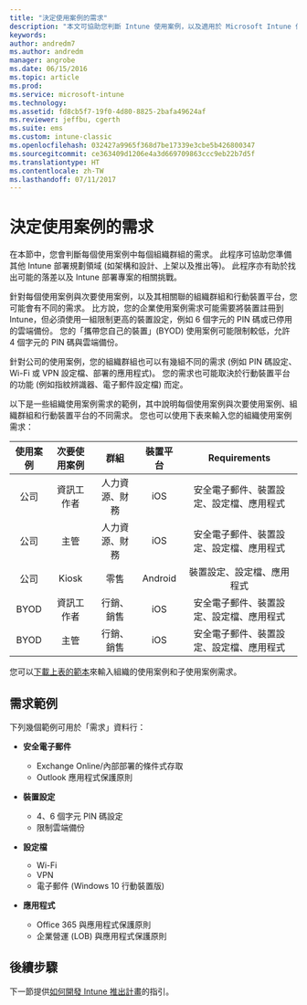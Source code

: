 ```yaml
---
title: "決定使用案例的需求"
description: "本文可協助您判斷 Intune 使用案例，以及適用於 Microsoft Intune 僅限雲端實作的次要使用案例需求。"
keywords: 
author: andredm7
ms.author: andredm
manager: angrobe
ms.date: 06/15/2016
ms.topic: article
ms.prod: 
ms.service: microsoft-intune
ms.technology: 
ms.assetid: fd8cb5f7-19f0-4d80-8825-2bafa49624af
ms.reviewer: jeffbu, cgerth
ms.suite: ems
ms.custom: intune-classic
ms.openlocfilehash: 032427a9965f368d7be17339e3cbe5b426800347
ms.sourcegitcommit: ce363409d1206e4a3d669709863ccc9eb22b7d5f
ms.translationtype: HT
ms.contentlocale: zh-TW
ms.lasthandoff: 07/11/2017
---
```

# 決定使用案例的需求
<a id="determine-use-case-scenario-requirements" class="xliff"></a>

在本節中，您會判斷每個使用案例中每個組織群組的需求。 此程序可協助您準備其他 Intune 部署規劃領域 (如架構和設計、上架以及推出等)。 此程序亦有助於找出可能的落差以及 Intune 部署專案的相關挑戰。

針對每個使用案例與次要使用案例，以及其相關聯的組織群組和行動裝置平台，您可能會有不同的需求。 比方說，您的企業使用案例需求可能需要將裝置註冊到 Intune，但必須使用一組限制更高的裝置設定，例如 6 個字元的 PIN 碼或已停用的雲端備份。 您的「攜帶您自己的裝置」(BYOD) 使用案例可能限制較低，允許 4 個字元的 PIN 碼與雲端備份。

針對公司的使用案例，您的組織群組也可以有幾組不同的需求 (例如 PIN 碼設定、Wi-Fi 或 VPN 設定檔、部署的應用程式)。 您的需求也可能取決於行動裝置平台的功能 (例如指紋辨識器、電子郵件設定檔) 而定。

以下是一些組織使用案例需求的範例，其中說明每個使用案例與次要使用案例、組織群組和行動裝置平台的不同需求。 您也可以使用下表來輸入您的組織使用案例需求：

| **使用案例** | **次要使用案例** | **群組** | **裝置平台** | **Requirements** |
|:---:|:---:|:---:|:---:|:---:|
| 公司 | 資訊工作者 | 人力資源、財務 | iOS | 安全電子郵件、裝置設定、設定檔、應用程式 |                                                          
| 公司 | 主管 | 人力資源、財務 | iOS | 安全電子郵件、裝置設定、設定檔、應用程式 |                                                         
| 公司 | Kiosk | 零售 | Android | 裝置設定、設定檔、應用程式 |
| BYOD | 資訊工作者 | 行銷、銷售 | iOS | 安全電子郵件、裝置設定、設定檔、應用程式 |                                                         
| BYOD | 主管 | 行銷、銷售 | iOS | 安全電子郵件、裝置設定、設定檔、應用程式 |

您可以[下載上表的範本](https://gallery.technet.microsoft.com/Intune-deployment-planning-fae156c2?redir=0)來輸入組織的使用案例和子使用案例需求。


## 需求範例
<a id="examples-of-requirements" class="xliff"></a>

下列幾個範例可用於「需求」資料行：

- **安全電子郵件**
    - Exchange Online/內部部署的條件式存取
    - Outlook 應用程式保護原則

- **裝置設定**
    - 4、6 個字元 PIN 碼設定
    - 限制雲端備份

- **設定檔**
    - Wi-Fi
    - VPN
    - 電子郵件 (Windows 10 行動裝置版)

- **應用程式**
    - Office 365 與應用程式保護原則
    - 企業營運 (LOB) 與應用程式保護原則

## 後續步驟
<a id="next-steps" class="xliff"></a>

下一節提供[如何開發 Intune 推出計畫](planning-guide-rollout-plan.md)的指引。
